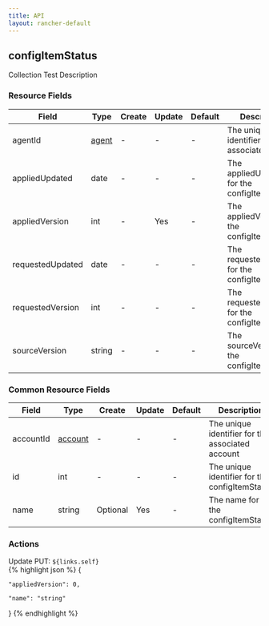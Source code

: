 ```yaml
---
title: API
layout: rancher-default
---
```


## configItemStatus

Collection Test Description
​
### Resource Fields

Field | Type | Create | Update | Default | Description
---|---|---|---|---|---
agentId | [agent]({{site.baseurl}}/rancher/api/agent/) | - | - | - | The unique identifier of the associated agent
appliedUpdated | date | - | - | - | The appliedUpdated for the configItemStatus
appliedVersion | int | - | Yes | - | The appliedVersion for the configItemStatus
requestedUpdated | date | - | - | - | The requestedUpdated for the configItemStatus
requestedVersion | int | - | - | - | The requestedVersion for the configItemStatus
sourceVersion | string | - | - | - | The sourceVersion for the configItemStatus




### Common Resource Fields

Field | Type | Create | Update | Default | Description
---|---|---|---|---|---
accountId | [account]({{site.baseurl}}/rancher/api/account/) | - | - | - | The unique identifier for the associated account
id | int | - | - | - | The unique identifier for the configItemStatus
name | string | Optional | Yes | - | The name for the configItemStatus




### Actions









<span class="action">
<span class="header">
Update
<span class="headerright">PUT:  <code>${links.self}</code></span>
</span>
<div class="action-contents">
{% highlight json %} 
{

	"appliedVersion": 0,

	"name": "string"

} 
{% endhighlight %}
</div>
</span>







​